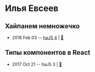 # Илья Евсеев

## Хайпанем немножечко
- 2018 Feb 03 -- [haJS 4](https://www.youtube.com/watch?v=X4YAbtBrPvM&t=6528s)  | [:notebook:](https://hajs.ru/pres/2018-02-03/it-in-khv.pdf)  
## Типы компонентов в React
- 2017 Oct 21 -- haJS 3  | [:notebook:](https://hajs.ru/pres/2017-10-21/react-components.pdf)  
